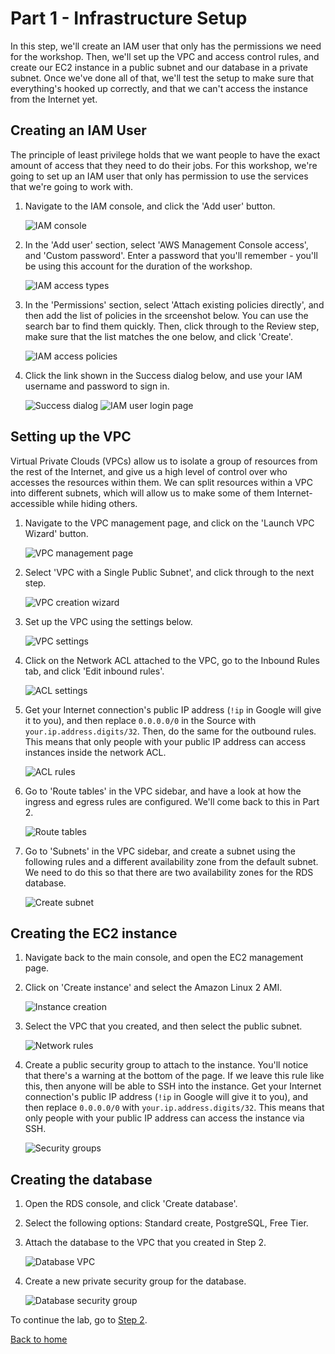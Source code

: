 # Part 1 - Infrastructure Setup

In this step, we'll create an IAM user that only has the permissions we need for the workshop.  Then, we'll set up the VPC and access control rules, and create our EC2 instance in a public subnet and our database in a private subnet.  Once we've done all of that, we'll test the setup to make sure that everything's hooked up correctly, and that we can't access the instance from the Internet yet.

## Creating an IAM User

The principle of least privilege holds that we want people to have the exact amount of access that they need to do their jobs.  For this workshop, we're going to set up an IAM user that only has permission to use the services that we're going to work with.

1. Navigate to the IAM console, and click the 'Add user' button.

    ![IAM console](1-iampage.png)

1. In the 'Add user' section, select 'AWS Management Console access', and 'Custom password'.  Enter a password that you'll remember - you'll be using this account for the duration of the workshop.

    ![IAM access types](2-accesstype.png)

1. In the 'Permissions' section, select 'Attach existing policies directly', and then add the list of policies in the srceenshot below.  You can use the search bar to find them quickly.  Then, click through to the Review step, make sure that the list matches the one below, and click 'Create'.

    ![IAM access policies](3-accesspolicies.png)

1. Click the link shown in the Success dialog below, and use your IAM username and password to sign in.

    ![Success dialog](4-success.png)
    ![IAM user login page](4-iamlogin.png)

## Setting up the VPC

Virtual Private Clouds (VPCs) allow us to isolate a group of resources from the rest of the Internet, and give us a high level of control over who accesses the resources within them.  We can split resources within a VPC into different subnets, which will allow us to make some of them Internet-accessible while hiding others.

1. Navigate to the VPC management page, and click on the 'Launch VPC Wizard' button.

    ![VPC management page](5-vpc.png)

1. Select 'VPC with a Single Public Subnet', and click through to the next step.

    ![VPC creation wizard](6-vpctype.png)

1. Set up the VPC using the settings below.

    ![VPC settings](7-vpcsettings.png)

1. Click on the Network ACL attached to the VPC, go to the Inbound Rules tab, and click 'Edit inbound rules'.

    ![ACL settings](8-aclsettings.png)

1. Get your Internet connection's public IP address (`!ip` in Google will give it to you), and then replace `0.0.0.0/0` in the Source with `your.ip.address.digits/32`.  Then, do the same for the outbound rules.  This means that only people with your public IP address can access instances inside the network ACL.

    ![ACL rules](9-lockdown.png)

1. Go to 'Route tables' in the VPC sidebar, and have a look at how the ingress and egress rules are configured.  We'll come back to this in Part 2.

    ![Route tables](10-routetables.png)

1. Go to 'Subnets' in the VPC sidebar, and create a subnet using the following rules and a different availability zone from the default subnet.  We need to do this so that there are two availability zones for the RDS database.

    ![Create subnet](11-subnet.png)

## Creating the EC2 instance

1. Navigate back to the main console, and open the EC2 management page.

1. Click on 'Create instance' and select the Amazon Linux 2 AMI.

    ![Instance creation](12-ec2.png)

1. Select the VPC that you created, and then select the public subnet.

    ![Network rules](13-ec2public.png)

1. Create a public security group to attach to the instance.  You'll notice that there's a warning at the bottom of the page.  If we leave this rule like this, then anyone will be able to SSH into the instance.  Get your Internet connection's public IP address (`!ip` in Google will give it to you), and then replace `0.0.0.0/0` with `your.ip.address.digits/32`.  This means that only people with your public IP address can access the instance via SSH.

    ![Security groups](14-ec2sg.png)

## Creating the database

1. Open the RDS console, and click 'Create database'.

1. Select the following options: Standard create, PostgreSQL, Free Tier.

1. Attach the database to the VPC that you created in Step 2.

    ![Database VPC](15-databasevpc.png)

1. Create a new private security group for the database.

    ![Database security group](16-database.png)

To continue the lab, go to [Step 2](../Step2).

[Back to home](../README.md)